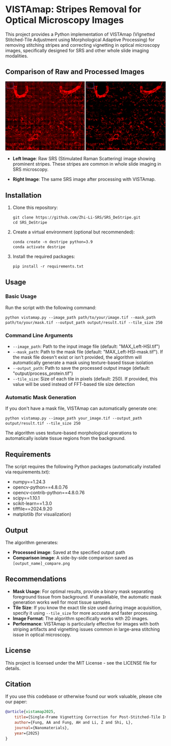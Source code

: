 # VISTAmap: Stripes Removal for Optical Microscopy Images

This project provides a Python implementation of VISTAmap (VIgnetted Stitched-Tile Adjustment using Morphological Adaptive Processing) for removing stitching stripes and correcting vignetting in optical microscopy images, specifically designed for SRS and other whole slide imaging modalities.

## Comparison of Raw and Processed Images
![SRS DeStripe Comparison](https://github.com/Zhi-Li-SRS/SRS_DeStripe/blob/main/comparison/raw_vs_removed.png?raw=true)

- **Left Image**: Raw SRS (Stimulated Raman Scattering) image showing prominent stripes. These stripes are common in whole slide imaging in SRS microscopy.

- **Right Image**: The same SRS image after processing with VISTAmap. 

## Installation

1. Clone this repository:
   ```
   git clone https://github.com/Zhi-Li-SRS/SRS_DeStripe.git
   cd SRS_DeStripe
   ```

2. Create a virtual environment (optional but recommended):
   ```
   conda create -n destripe python=3.9
   conda activate destripe
   ```

3. Install the required packages:
   ```
   pip install -r requirements.txt
   ```

## Usage

### Basic Usage
Run the script with the following command:

```
python vistamap.py --image_path path/to/your/image.tif --mask_path path/to/your/mask.tif --output_path output/result.tif --tile_size 250
```

### Command Line Arguments
- `--image_path`: Path to the input image file (default: "MAX_Left-HSI.tif")
- `--mask_path`: Path to the mask file (default: "MAX_Left-HSI-mask.tif"). If the mask file doesn't exist or isn't provided, the algorithm will automatically generate a mask using texture-based tissue isolation
- `--output_path`: Path to save the processed output image (default: "output/process_protein.tif")
- `--tile_size`: Size of each tile in pixels (default: 250). If provided, this value will be used instead of FFT-based tile size detection

### Automatic Mask Generation
If you don't have a mask file, VISTAmap can automatically generate one:

```
python vistamap.py --image_path your_image.tif --output_path output/result.tif --tile_size 250
```

The algorithm uses texture-based morphological operations to automatically isolate tissue regions from the background.


## Requirements

The script requires the following Python packages (automatically installed via requirements.txt):
- numpy==1.24.3
- opencv-python==4.8.0.76
- opencv-contrib-python==4.8.0.76
- scipy==1.10.1
- scikit-learn==1.3.0
- tifffile==2024.9.20
- matplotlib (for visualization)

## Output

The algorithm generates:
- **Processed image**: Saved at the specified output path
- **Comparison image**: A side-by-side comparison saved as `[output_name]_compare.png`

## Recommendations

- **Mask Usage**: For optimal results, provide a binary mask separating foreground tissue from background. If unavailable, the automatic mask generation works well for most tissue samples.
- **Tile Size**: If you know the exact tile size used during image acquisition, specify it using `--tile_size` for more accurate and faster processing.
- **Image Format**: The algorithm specifically works with 2D images.
- **Performance**: VISTAmap is particularly effective for images with both striping artifacts and vignetting issues common in large-area stitching issue in optical microscopy.

## License

This project is licensed under the MIT License - see the LICENSE file for details.

## Citation

If you use this codebase or otherwise found our work valuable, please cite our paper:

```bibtex
@article{vistamap2025,
    title={Single-Frame Vignetting Correction for Post-Stitched-Tile Imaging Using VISTAmap},
    author={Fung, AA and Fung, AH and Li, Z and Shi, L},
    journal={Nanomaterials},
    year={2025}
}
```



